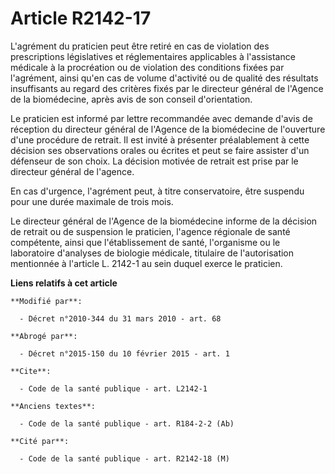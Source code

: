 # Article R2142-17

L'agrément du praticien peut être retiré en cas de violation des prescriptions législatives et réglementaires applicables à
l'assistance médicale à la procréation ou de violation des conditions fixées par l'agrément, ainsi qu'en cas de volume
d'activité ou de qualité des résultats insuffisants au regard des critères fixés par le directeur général de l'Agence de la
biomédecine, après avis de son conseil d'orientation. 

Le praticien est informé par lettre recommandée avec demande d'avis de réception du directeur général de l'Agence de la
biomédecine de l'ouverture d'une procédure de retrait. Il est invité à présenter préalablement à cette décision ses
observations orales ou écrites et peut se faire assister d'un défenseur de son choix. La décision motivée de retrait est
prise par le directeur général de l'agence. 

En cas d'urgence, l'agrément peut, à titre conservatoire, être suspendu pour une durée maximale de trois mois. 

Le directeur général de l'Agence de la biomédecine informe de la décision de retrait ou de suspension le praticien, l'agence
régionale de santé compétente, ainsi que l'établissement de santé, l'organisme ou le laboratoire d'analyses de biologie
médicale, titulaire de l'autorisation mentionnée à l'article L. 2142-1 au sein duquel exerce le praticien.

**Liens relatifs à cet article**

	**Modifié par**:

	  - Décret n°2010-344 du 31 mars 2010 - art. 68

	**Abrogé par**:

	  - Décret n°2015-150 du 10 février 2015 - art. 1

	**Cite**:

	  - Code de la santé publique - art. L2142-1

	**Anciens textes**:

	  - Code de la santé publique - art. R184-2-2 (Ab)

	**Cité par**:

	  - Code de la santé publique - art. R2142-18 (M)
